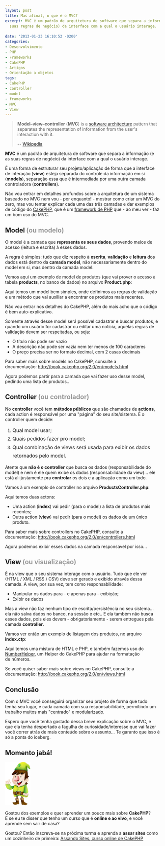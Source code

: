 ```yaml
---
layout: post
title: Mas afinal, o que é o MVC?
excerpt: MVC é um padrão de arquitetura de software que separa a informação (e as
  suas regras de negócio) da interface com a qual o usuário interage.

date: '2013-01-23 16:10:52 -0200'
categories:
- Desenvolvimento
- PHP
- Frameworks
- CakePHP
- Artigos
- Orientação a objetos
tags:
- CakePHP
- controller
- model
- frameworks
- MVC
- View
---
```

<blockquote><b>Model–view–controller</b> (<b>MVC</b>) is a <a title="Software architecture" href="http://en.wikipedia.org/wiki/Software_architecture">software architecture</a> pattern that separates the representation of information from the user's interaction with it.</p>
<p>-- <a href="http://en.wikipedia.org/wiki/Model%E2%80%93view%E2%80%93controller">Wikipedia</a></p></blockquote>
<p><strong>MVC</strong> é um padrão de arquitetura de software que separa a informação (e as suas regras de negócio) da interface com a qual o usuário interage.</p>
<p>É uma forma de estruturar seu projeto/aplicação de forma que a interface de interação (<strong>view</strong>) esteja separada do controle da informação em si (<strong>models</strong>), separação essa que é intermediada por uma outra camada controladora (<strong>controllers</strong>).</p>
<p>Não vou entrar em detalhes profundos sobre a arquitetura de um sistema baseado no MVC nem vou - por enquanto! - mostrar como criar um MVC do zero, mas vou tentar explicar cada uma das três camadas e dar exemplos de código do <a href="http://cakephp.org">CakePHP</a>, que é um <a title="Frameworks no PHP: O que, quando, porque e qual?" href="http://blog.thiagobelem.net/frameworks-no-php-o-que-quando-porque-e-qual/">framework de PHP</a> que - ao meu ver - faz um bom uso do MVC.</p>
<h2>Model <span style="color: #999999;">(ou modelo)</span></h2>
<p>O model é a camada que <strong>representa os seus dados</strong>, provendo meios de acesso (leitura e escrita) à esses dados.</p>
<p>A regra é simples: tudo que diz respeito à <strong>escrita</strong>, <strong>validação</strong> e <strong>leitura</strong> dos dados está dentro da <strong>camada model</strong>, não necessariamente dentro do model em si, mas dentro da camada model.</p>
<p>Vemos aqui um exemplo de model de produtos (que vai prover o acesso à tabela <strong>products</strong>, no banco de dados) no arquivo <strong>Product.php</strong>:</p>
<div data-gist-id="4610407" data-gist-show-loading="false"></div>
<p>Aqui temos um model bem simples, onde definimos as regras de validação e um método que vai auxiliar a encontrar os produtos mais recentes.</p>
<p>Não vou entrar nos detalhes do CakePHP, além do mais acho que o código é bem auto-explicativo.</p>
<p>Somente através desse model será possível cadastrar e buscar produtos, e quando um usuário for cadastrar ou editar uma notícia, aquelas regras de validação devem ser respeitadas, ou seja:</p>
<ul>
<li><span style="line-height: 14px;">O título não pode ser vazio</span></li>
<li>A descrição não pode ser vazia nem ter menos de 100 caracteres</li>
<li>O preço precisa ser no formato decimal, com 2 casas decimais</li>
</ul>
<p>Para saber mais sobre models no CakePHP, consulte a documentação: <a href="http://book.cakephp.org/2.0/en/models.html">http://book.cakephp.org/2.0/en/models.html</a></p>
<p>Agora podemos partir para a camada que vai fazer uso desse model, pedindo uma lista de produtos..</p>
<h2>Controller<span style="color: #999999;"> (ou controlador)</span></h2>
<p>No <strong>controller</strong> você tem <strong>métodos públicos</strong> que são chamados de <strong>actions</strong>, cada action é responsável por uma "página" do seu site/sistema. É o controller quem decide:</p>
<ol>
<li><span style="line-height: 1.714285714; font-size: 1rem;">Qual model usar;</span></li>
<li><span style="line-height: 1.714285714; font-size: 1rem;">Quais pedidos fazer pro model;</span></li>
<li><span style="line-height: 1.714285714; font-size: 1rem;">Qual combinação de views será usada para exibir os dados retornados pelo model.</span></li>
</ol>
<p>Atente que <strong>não é o controller</strong> que busca os dados (responsabilidade do model) e nem é ele quem exibe os dados (responsabilidade da view)... ele está ali justamente pra <strong>controlar</strong> os dois e a aplicação como um todo.</p>
<p>Vamos à um exemplo de controller no arquivo <strong>ProductsController.php</strong>:</p>
<div data-gist-id="4610719" data-gist-show-loading="false"></div>
<p>Aqui temos duas actons:</p>
<ul>
<li><span style="line-height: 14px;">Uma action (<strong>index</strong>) vai pedir (para o model) a lista de produtos mais recentes;</span></li>
<li>Outra action (<strong>view</strong>) vai pedir (para o model) os dados de um único produto.</li>
</ul>
<p>Para saber mais sobre controllers no CakePHP, consulte a documentação: <a href="http://book.cakephp.org/2.0/en/controllers.html">http://book.cakephp.org/2.0/en/controllers.html</a></p>
<p>Agora podemos exibir esses dados na camada responsável por isso...</p>
<h2>View<span style="color: #999999;"> (ou visualização)</span></h2>
<p>É na view que o seu sistema interage com o usuário. Tudo que ele ver (HTML / XML / RSS / CSV) deve ser gerado e exibido através dessa camada. A view, por sua vez, tem como responsabilidade:</p>
<ul>
<li><span style="line-height: 14px;">Manipular os dados para - e apenas para - exibição;</span></li>
<li>Exibir os dados</li>
</ul>
<p>Mas a view não faz nenhum tipo de escrita/persistência no seu sistema... ela não salva dados no banco, na sessão e etc.. E ela também não busca esses dados, pois eles devem - obrigatoriamente - serem entregues pela camada <strong>controller</strong>.</p>
<p>Vamos ver então um exemplo de listagem dos produtos, no arquivo <strong>index.ctp</strong>:</p>
<div data-gist-id="4610943" data-gist-show-loading="false"></div>
<p>Aqui temos uma mistura de HTML e PHP, e também fazemos uso do <a href="http://book.cakephp.org/2.0/en/core-libraries/helpers/number.html">NumberHelper</a>, um Helper do CakePHP para ajudar na formatação de números.</p>
<p>Se você quiser saber mais sobre views no CakePHP, consulte a documentação: <a href="http://book.cakephp.org/2.0/en/views.html">http://book.cakephp.org/2.0/en/views.html</a></p>
<h2>Conclusão</h2>
<p>Com o MVC você conseguirá organizar seu projeto de forma que tudo tenha seu lugar, e cada camada com sua responsabilidade, permitindo um trabalho muitos mais "centrado" e modularizado.</p>
<p>Espero que você tenha gostado dessa breve explicação sobre o MVC, e que ela tenha despertado a fagulha de curiosidade/interesse que vai fazer você correr atrás de mais conteúdo sobre o assunto... Te garanto que isso é só a ponta do iceberg.</p>
<h2>Momento jabá!</h2>
<p><a href="http://assando-sites.com.br/"><img class="alignright  wp-image-3002" style="box-shadow: none;" alt="Assando Sites, curso online de CakePHP" src="/assets/uploads/2013/01/bolo-topo-gnomo-direita-175x300.png" width="82" height="140" /></a></p>
<p>Gostou dos exemplos e quer aprender um pouco mais sobre <strong>CakePHP</strong>? E se eu te disser que tenho um curso que é <strong>online e ao vivo</strong>, e você aprende sem sair de casa?</p>
<p>Gostou? Então inscreva-se na próxima turma e aprenda a <strong>assar sites</strong> como um cozinheiro de primeira: <a title="Assando Sites, curso online de CakePHP" href="http://assando-sites.com.br/">Assando Sites, curso online de CakePHP</a></p>
